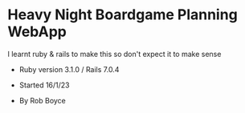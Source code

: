 # Heavy Night Boardgame Planning WebApp

I learnt ruby & rails to make this so don't expect it to make sense

* Ruby version 3.1.0 / Rails 7.0.4

* Started 16/1/23

* By Rob Boyce
